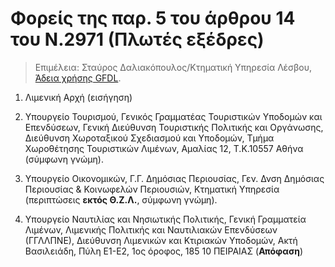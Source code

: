 # Φορείς της παρ. 5 του άρθρου 14 του Ν.2971 (Πλωτές εξέδρες)

>Επιμέλεια: Σταύρος Δαλιακόπουλος/Κτηματική Υπηρεσία Λέσβου, [Άδεια χρήσης GFDL](http://www.gnu.org/licenses/fdl.html).

1. Λιμενική Αρχή (εισήγηση)

2. Υπουργείο Τουρισμού, Γενικός Γραμματέας Τουριστικών Υποδομών και Επενδύσεων, Γενική Διεύθυνση Τουριστικής Πολιτικής και Οργάνωσης, Διεύθυνση Χωροταξικού Σχεδιασμού και Υποδομών, Τμήμα Χωροθέτησης Τουριστικών Λιμένων, Αμαλίας 12, Τ.Κ.10557 Αθήνα (σύμφωνη γνώμη).

3.  Υπουργείο Οικονομικών, Γ.Γ. Δημόσιας Περιουσίας, Γεν. Δνση Δημόσιας Περιουσίας & Κοινωφελών Περιουσιών, Κτηματική Υπηρεσία (περιπτώσεις **εκτός Θ.Ζ.Λ.**, σύμφωνη γνώμη).

4. Υπουργείο Ναυτιλίας και Νησιωτικής Πολιτικής, Γενική Γραμματεία Λιμένων, Λιμενικής Πολιτικής και Ναυτιλιακών Επενδύσεων (ΓΓΛΛΠΝΕ), Διεύθυνση Λιμενικών και Κτιριακών Υποδομών, Ακτή Βασιλειάδη, Πύλη Ε1-Ε2, 1ος όροφος, 185 10 ΠΕΙΡΑΙΑΣ (**Απόφαση**)
